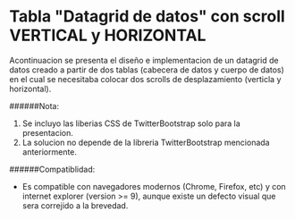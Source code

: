 # Tabla "Datagrid de datos" con scroll VERTICAL y HORIZONTAL
Acontinuacion se presenta el diseño e implementacion de un datagrid de datos creado a partir de dos tablas (cabecera de datos y cuerpo de datos) en el cual se necesitaba colocar dos scrolls de desplazamiento (verticla y horizontal).

######Nota:
1. Se incluyo las liberias CSS de TwitterBootstrap solo para la presentacion.
2. La solucion no depende de la libreria TwitterBootstrap mencionada anteriormente.

######Compatiblidad:
* Es compatible con navegadores modernos (Chrome, Firefox, etc) y con internet explorer (version >= 9), aunque existe un defecto visual que sera correjido a la brevedad.
